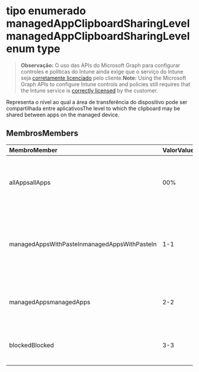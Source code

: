 # <a name="managedappclipboardsharinglevel-enum-type"></a><span data-ttu-id="2dc92-101">tipo enumerado managedAppClipboardSharingLevel</span><span class="sxs-lookup"><span data-stu-id="2dc92-101">managedAppClipboardSharingLevel enum type</span></span>

> <span data-ttu-id="2dc92-102">**Observação:** O uso das APIs do Microsoft Graph para configurar controles e políticas do Intune ainda exige que o serviço do Intune seja [corretamente licenciado](https://go.microsoft.com/fwlink/?linkid=839381) pelo cliente.</span><span class="sxs-lookup"><span data-stu-id="2dc92-102">**Note:** Using the Microsoft Graph APIs to configure Intune controls and policies still requires that the Intune service is [correctly licensed](https://go.microsoft.com/fwlink/?linkid=839381) by the customer.</span></span>

<span data-ttu-id="2dc92-103">Representa o nível ao qual a área de transferência do dispositivo pode ser compartilhada entre aplicativos</span><span class="sxs-lookup"><span data-stu-id="2dc92-103">The level to which the clipboard may be shared between apps on the managed device.</span></span>
## <a name="members"></a><span data-ttu-id="2dc92-104">Membros</span><span class="sxs-lookup"><span data-stu-id="2dc92-104">Members</span></span>
|<span data-ttu-id="2dc92-105">Membro</span><span class="sxs-lookup"><span data-stu-id="2dc92-105">Member</span></span>|<span data-ttu-id="2dc92-106">Valor</span><span class="sxs-lookup"><span data-stu-id="2dc92-106">Value</span></span>|<span data-ttu-id="2dc92-107">Descrição</span><span class="sxs-lookup"><span data-stu-id="2dc92-107">Description</span></span>|
|:---|:---|:---|
|<span data-ttu-id="2dc92-108">allApps</span><span class="sxs-lookup"><span data-stu-id="2dc92-108">allApps</span></span>|<span data-ttu-id="2dc92-109">0</span><span class="sxs-lookup"><span data-stu-id="2dc92-109">0%</span></span>|<span data-ttu-id="2dc92-110">O compartilhamento é permitido entre todos os aplicativos, gerenciados ou não</span><span class="sxs-lookup"><span data-stu-id="2dc92-110">Sharing is allowed between all apps, managed or not</span></span>|
|<span data-ttu-id="2dc92-111">managedAppsWithPasteIn</span><span class="sxs-lookup"><span data-stu-id="2dc92-111">managedAppsWithPasteIn</span></span>|<span data-ttu-id="2dc92-112">1</span><span class="sxs-lookup"><span data-stu-id="2dc92-112">-1</span></span>|<span data-ttu-id="2dc92-113">O compartilhamento é permitido entre todos os aplicativos gerenciados com a função colar habilitada</span><span class="sxs-lookup"><span data-stu-id="2dc92-113">Sharing is allowed between all managed apps with paste in enabled</span></span>|
|<span data-ttu-id="2dc92-114">managedApps</span><span class="sxs-lookup"><span data-stu-id="2dc92-114">managedApps</span></span>|<span data-ttu-id="2dc92-115">2</span><span class="sxs-lookup"><span data-stu-id="2dc92-115">-2</span></span>|<span data-ttu-id="2dc92-116">O compartilhamento é permitido entre todos os aplicativos gerenciados</span><span class="sxs-lookup"><span data-stu-id="2dc92-116">Sharing is allowed between all managed apps</span></span>|
|<span data-ttu-id="2dc92-117">blocked</span><span class="sxs-lookup"><span data-stu-id="2dc92-117">Blocked</span></span>|<span data-ttu-id="2dc92-118">3</span><span class="sxs-lookup"><span data-stu-id="2dc92-118">-3</span></span>|<span data-ttu-id="2dc92-119">Compartilhamento entre aplicativos está desabilitado</span><span class="sxs-lookup"><span data-stu-id="2dc92-119">Sharing between apps is disabled</span></span>|








